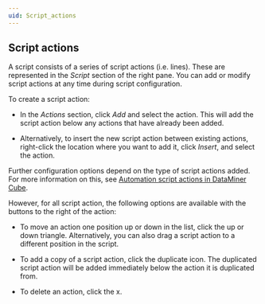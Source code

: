 ```yaml
---
uid: Script_actions
---
```


## Script actions

A script consists of a series of script actions (i.e. lines). These are represented in the *Script* section of the right pane. You can add or modify script actions at any time during script configuration.

To create a script action:

- In the *Actions* section, click *Add* and select the action. This will add the script action below any actions that have already been added.

- Alternatively, to insert the new script action between existing actions, right-click the location where you want to add it, click *Insert*, and select the action.

Further configuration options depend on the type of script actions added. For more information on this, see [Automation script actions in DataMiner Cube](Automation_script_actions_in_DataMiner_Cube.md).

However, for all script action, the following options are available with the buttons to the right of the action:

- To move an action one position up or down in the list, click the up or down triangle. Alternatively, you can also drag a script action to a different position in the script.

- To add a copy of a script action, click the duplicate icon. The duplicated script action will be added immediately below the action it is duplicated from.

- To delete an action, click the x.
